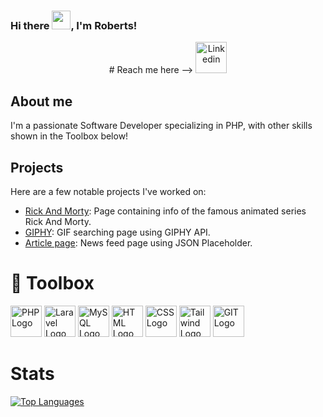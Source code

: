 ### Hi there <img src="https://raw.githubusercontent.com/MartinHeinz/MartinHeinz/master/wave.gif" width="30px">, I'm Roberts!

<p align="center">
  # Reach me here -->
  <a href="https://www.linkedin.com/in/roberts-zalitis/">
    <img src="https://cdn.worldvectorlogo.com/logos/linkedin-icon-2.svg" alt="Linkedin" width="50"/>
  </a>
</p>


## About me
I'm a passionate Software Developer specializing in PHP, with other skills shown in the Toolbox below! 

## Projects 
Here are a few notable projects I've worked on:
- [Rick And Morty](https://github.com/Zaaliitis/RickAndMorty): Page containing info of the famous animated series Rick And Morty.
- [GIPHY](https://github.com/Zaaliitis/Giphy): GIF searching page using GIPHY API.
- [Article page](https://github.com/Zaaliitis/TVNET): News feed page using JSON Placeholder.

# 🧰 Toolbox

<img src="https://cdn.worldvectorlogo.com/logos/php-1.svg" alt="PHP Logo" width="50" height="50"/> <img src="https://cdn.worldvectorlogo.com/logos/laravel-2.svg" alt="Laravel Logo" width="50" height="50"/> <img src="https://cdn.worldvectorlogo.com/logos/mysql-6.svg" alt="MySQL Logo" width="50" height="50"/> <img src="https://cdn.worldvectorlogo.com/logos/html-1.svg" alt="HTML Logo" width="50" height="50"/> <img src="https://cdn.worldvectorlogo.com/logos/css-3.svg" alt="CSS Logo" width="50" height="50"/> <img src="https://cdn.worldvectorlogo.com/logos/tailwind-css-2.svg" alt="Tailwind Logo" width="50" height="50"/> <img src="https://cdn.worldvectorlogo.com/logos/git-icon.svg" alt="GIT Logo" width="50" height="50"/>

# Stats
[![Top Languages](https://github-readme-stats.vercel.app/api/top-langs/?username=Zaaliitis&hide=java,html,css&theme=radical)](https://github.com/anuraghazra/github-readme-stats)


